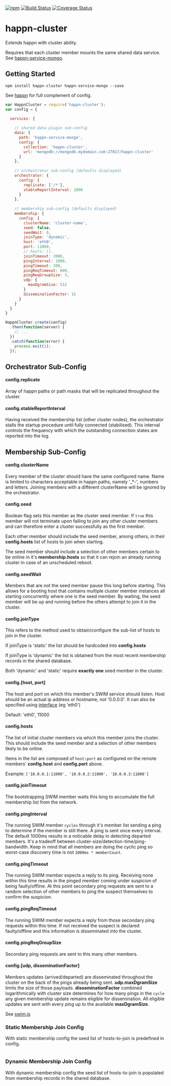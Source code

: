 [![npm](https://img.shields.io/npm/v/happn-cluster.svg)](https://www.npmjs.com/package/happn-cluster)
[![Build Status](https://travis-ci.org/happner/happn-cluster.svg?branch=master)](https://travis-ci.org/happner/happn-cluster)
[![Coverage Status](https://coveralls.io/repos/happner/happn-cluster/badge.svg?branch=master&service=github)](https://coveralls.io/github/happner/happn-cluster?branch=master)

# happn-cluster

Extends happn with cluster ability.

Requires that each cluster member mounts the same shared data service. See [happn-service-mongo](https://github.com/happner/happn-service-mongo).

## Getting Started

`npm install happn-cluster happn-service-mongo --save`

See [happn](https://github.com/happner/happn) for full complement of config.

```javascript
var HappnCluster = require('happn-cluster');
var config = {

  services: {
  
    // shared data plugin sub-config
    data: {
      path: 'happn-service-mongo',
      config: {
        collection: 'happn-cluster',
        url: 'mongodb://mongodb.mydomain.com:27017/happn-cluster'
      }
    },
    
    // orchestrator sub-config (defaults displayed)
    orchestrator: {
      config: {
        replicate: ['/*'],
        stableReportInterval: 2000
      }
    },
    
    // membership sub-config (defaults displayed)
    membership: {
      config: {
        clusterName: 'cluster-name',
        seed: false,
        seedWait: 0,
        joinType: 'dynamic',
        host: 'eth0',
        port: 11000,
        // hosts: [],
        joinTimeout: 2000,
        pingInterval: 1000,
        pingTimeout: 200,
        pingReqTimeout: 600,
        pingReqGroupSize: 3,
        udp: {
          maxDgramSize: 512
        }
        disseminationFactor: 15
      }
    }
  }
}

HappnCluster.create(config)
  .then(function(server) {
    // ...
  })
  .catch(function(error) {
    process.exit(1);
  });
```

## Orchestrator Sub-Config

#### config.replicate

Array of happn paths or path masks that will be replicated throughout the cluster.

#### config.stableReportInterval

Having received the membership list (other cluster nodes), the orchestrator stalls the startup
procedure until fully connected (stabilised). This interval controls the frequency with which
the outstanding connection states are reported into the log.

## Membership Sub-Config

#### config.clusterName

Every member of the cluster should have the same configured name.
Name is limited to characters acceptable in happn paths, namely '_*-', numbers and letters.
Joining members with a different clusterName will be ignored by the orchestrator.

#### config.seed

Boolean flag sets this member as the cluster seed member. If `true` this member will not terminate
upon failing to join any other cluster members and can therefore enter a cluster successfully as
the first member.

Each other member should include the seed member, among others, in their **config.hosts**
list of hosts to join when starting.

The seed member should include a selection of other members certain to be online in it's 
**membership.hosts** so that it can rejoin an already running cluster in case
of an unscheduled reboot.

#### config.seedWait

Members that are not the seed member pause this long before starting. This allows for a booting host that
contains multiple cluster member instances all starting concurrently where one is the seed member. By waiting,
the seed member will be up and running before the others attempt to join it in the cluster.

#### config.joinType

This refers to the method used to obtain/configure the sub-list of hosts to join in the cluster. 

If joinType is 'static' the list should be hardcoded into **config.hosts**

If joinType is 'dynamic' the list is obtained from the most recent membership records in the shared database.

Both 'dynamic' and 'static' require **exactly one** seed member in the cluster.

#### config.[host, port]

The host and port on which this member's SWIM service should listen. Host should be an actual ip address
or hostname, not '0.0.0.0'. It can also be specified using [interface](https://github.com/happner/dface) (eg 'eth0')

Default: 'eth0', 11000

#### config.hosts

The list of initial cluster members via which this member joins the cluster. This should include the
seed member and a selection of other members likely to be online.

Items in the list are composed of `host:port` as configured on the remote members' **config.host**
and **config.port** above.

Example: `['10.0.0.1:11000', '10.0.0.2:11000', '10.0.0.3:11000']`

#### config.joinTimeout

The bootstrapping SWIM member waits this long to accumulate the full membership list from the network.

#### config.pingInterval

The running SWIM member `cycles` through it's member list sending a ping to determine if the member is still there.
A ping is sent once every interval. The default 1000ms results in a noticable delay in detecting departed members.
It's a tradeoff between cluster-size/detection-time/ping-bandwidth. Keep in mind that all members are doing the
cyclic ping so worst-case discovery time is not `1000ms * memberCount`.

#### config.pingTimeout

The running SWIM member expects a reply to its ping. Receiving none within this time results in the pinged member
coming under suspicion of being faulty/offline. At this point secondary ping requests are sent to a random selection
of other members to ping the suspect themselves to confirm the suspicion.

#### config.pingReqTimeout

The running SWIM member expects a reply from those secondary ping requests within this time. If not received the
suspect is declared faulty/offline and this information is disseminated into the cluster.

#### config.pingReqGroupSize

Secondary ping requests are sent to this many other members.

#### config.[udp, disseminationFactor]

Members updates (arrived/departed) are disseminated throughout the cluster on the back of the pings already
being sent. **udp.maxDgramSize** limits the size of those payloads. **disseminationFactor** combined logarithmically
with cluster size determines for how many pings in the `cycle` any given membership update remains eligible for
dissemination. All eligible updates are sent with every ping up to the available **maxDgramSize**.

See [swim.js](https://github.com/happner/swim-js)








### Static Membership Join Config

With static membership config the seed list of hosts-to-join is predefined in config.

```javascript

```

### Dynamic Membership Join Config

With dynamic membership config the seed list of hosts-to-join is populated from membership records in the shared database.

```javascript

```
